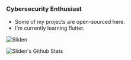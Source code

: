 ### Cybersecurity Enthusiast 

- Some of my projects are open-sourced here.
- I'm currently learning flutter.
<p align="left"> <img src="https://count.getloli.com/get/@sliden101?theme=rule34" alt="Sliden" /> </p>

  <img alt="Sliden's Github Stats" src="https://github-readme-stats.vercel.app/api?username=Sliden101&count_private=true&show_icons=true&theme=github_dark" />
<!--
**Sliden101/Sliden101** is a ✨ _special_ ✨ repository because its `README.md` (this file) appears on your GitHub profile.

Here are some ideas to get you started:

- 🔭 I’m currently working on ...
- 🌱 I’m currently learning ...
- 👯 I’m looking to collaborate on ...
- 🤔 I’m looking for help with ...
- 💬 Ask me about ...
- 📫 How to reach me: ...
- 😄 Pronouns: ...
- ⚡ Fun fact: ...
-->
